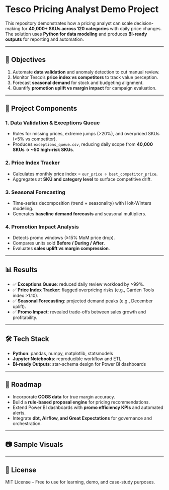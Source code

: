 # Tesco Pricing Analyst Demo Project  

This repository demonstrates how a pricing analyst can scale decision-making for **40,000+ SKUs across 120 categories** with daily price changes. The solution uses **Python for data modeling** and produces **BI-ready outputs** for reporting and automation.  

---

## 🚀 Objectives  
1. Automate **data validation** and anomaly detection to cut manual review.  
2. Monitor Tesco’s **price index vs competitors** to track value perception.  
3. Forecast **seasonal demand** for stock and budgeting alignment.  
4. Quantify **promotion uplift vs margin impact** for campaign evaluation.  

---

## 📂 Project Components  

### 1. Data Validation & Exceptions Queue  
- Rules for missing prices, extreme jumps (>20%), and overpriced SKUs (>5% vs competitor).  
- Produces `exceptions_queue.csv`, reducing daily scope from **40,000 SKUs → ~50 high-risk SKUs**.  

### 2. Price Index Tracker  
- Calculates monthly price index = `our_price ÷ best_competitor_price`.  
- Aggregates at **SKU and category level** to surface competitive drift.  

### 3. Seasonal Forecasting  
- Time-series decomposition (trend + seasonality) with Holt-Winters modeling.  
- Generates **baseline demand forecasts** and seasonal multipliers.  

### 4. Promotion Impact Analysis  
- Detects promo windows (≥15% MoM price drop).  
- Compares units sold **Before / During / After**.  
- Evaluates **sales uplift vs margin compression**.  

---

## 📊 Results  

- ✅ **Exceptions Queue**: reduced daily review workload by >99%.  
- ✅ **Price Index Tracker**: flagged overpricing risks (e.g., Garden Tools index >1.10).  
- ✅ **Seasonal Forecasting**: projected demand peaks (e.g., December uplift).  
- ✅ **Promo Impact**: revealed trade-offs between sales growth and profitability.  

---

## 🛠️ Tech Stack  

- **Python**: pandas, numpy, matplotlib, statsmodels  
- **Jupyter Notebooks**: reproducible workflow and ETL  
- **BI-ready Outputs**: star-schema design for Power BI dashboards  

---

## 📌 Roadmap  

- Incorporate **COGS data** for true margin accuracy.  
- Build a **rule-based proposal engine** for pricing recommendations.  
- Extend Power BI dashboards with **promo efficiency KPIs** and automated alerts.  
- Integrate **dbt, Airflow, and Great Expectations** for governance and orchestration.  

---

## 📷 Sample Visuals  

---

## 📄 License  
MIT License – Free to use for learning, demo, and case-study purposes.  
